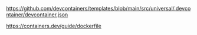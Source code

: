 




https://github.com/devcontainers/templates/blob/main/src/universal/.devcontainer/devcontainer.json

https://containers.dev/guide/dockerfile



